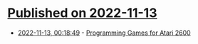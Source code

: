 # [Published on 2022-11-13](index.md)

* [2022-11-13, 00:18:49](https://news.ycombinator.com/item?id=33578630) - [Programming Games for Atari 2600](https://forums.atariage.com/topic/339819-upcoming-book-on-atari-2600-programming-now-available/)
